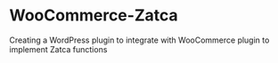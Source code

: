 # WooCommerce-Zatca
Creating a WordPress plugin to integrate with WooCommerce plugin to implement Zatca functions
